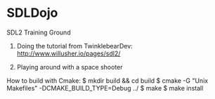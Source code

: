 # SDLDojo
SDL2 Training Ground

1. Doing the tutorial from TwinklebearDev:
http://www.willusher.io/pages/sdl2/

2. Playing around with a space shooter

How to build with Cmake:
$ mkdir build && cd build
$ cmake -G "Unix Makefiles" -DCMAKE_BUILD_TYPE=Debug ../
$ make
$ make install
